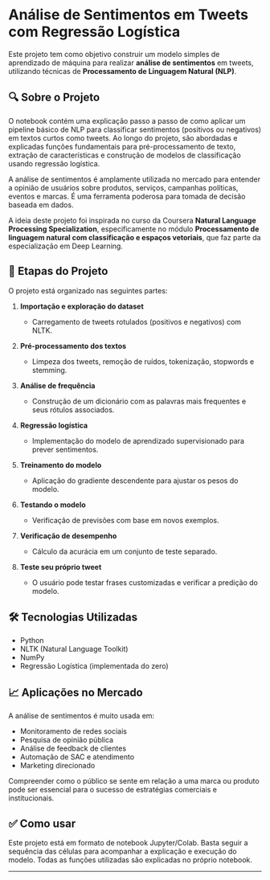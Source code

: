 # Análise de Sentimentos em Tweets com Regressão Logística

Este projeto tem como objetivo construir um modelo simples de aprendizado de máquina para realizar **análise de sentimentos** em tweets, utilizando técnicas de **Processamento de Linguagem Natural (NLP)**.

## 🔍 Sobre o Projeto

O notebook contém uma explicação passo a passo de como aplicar um pipeline básico de NLP para classificar sentimentos (positivos ou negativos) em textos curtos como tweets. Ao longo do projeto, são abordadas e explicadas funções fundamentais para pré-processamento de texto, extração de características e construção de modelos de classificação usando regressão logística.

A análise de sentimentos é amplamente utilizada no mercado para entender a opinião de usuários sobre produtos, serviços, campanhas políticas, eventos e marcas. É uma ferramenta poderosa para tomada de decisão baseada em dados.

A ideia deste projeto foi inspirada no curso da Coursera **Natural Language Processing Specialization**, especificamente no módulo **Processamento de linguagem natural com classificação e espaços vetoriais**, que faz parte da especialização em Deep Learning.

## 📌 Etapas do Projeto

O projeto está organizado nas seguintes partes:

1. **Importação e exploração do dataset**  
   - Carregamento de tweets rotulados (positivos e negativos) com NLTK.

2. **Pré-processamento dos textos**  
   - Limpeza dos tweets, remoção de ruídos, tokenização, stopwords e stemming.

3. **Análise de frequência**  
   - Construção de um dicionário com as palavras mais frequentes e seus rótulos associados.

4. **Regressão logística**  
   - Implementação do modelo de aprendizado supervisionado para prever sentimentos.

5. **Treinamento do modelo**  
   - Aplicação do gradiente descendente para ajustar os pesos do modelo.

6. **Testando o modelo**  
   - Verificação de previsões com base em novos exemplos.

7. **Verificação de desempenho**  
   - Cálculo da acurácia em um conjunto de teste separado.

8. **Teste seu próprio tweet**  
   - O usuário pode testar frases customizadas e verificar a predição do modelo.

## 🛠️ Tecnologias Utilizadas

- Python
- NLTK (Natural Language Toolkit)
- NumPy
- Regressão Logística (implementada do zero)

## 📈 Aplicações no Mercado

A análise de sentimentos é muito usada em:

- Monitoramento de redes sociais
- Pesquisa de opinião pública
- Análise de feedback de clientes
- Automação de SAC e atendimento
- Marketing direcionado

Compreender como o público se sente em relação a uma marca ou produto pode ser essencial para o sucesso de estratégias comerciais e institucionais.

## ✅ Como usar

Este projeto está em formato de notebook Jupyter/Colab. Basta seguir a sequência das células para acompanhar a explicação e execução do modelo. Todas as funções utilizadas são explicadas no próprio notebook.

---
